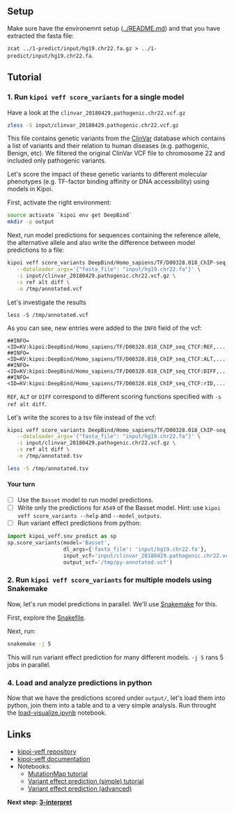## Setup

Make sure have the environemnt setup ([../README.md](../README.md)) and that you have extracted the fasta file:

`zcat ../1-predict/input/hg19.chr22.fa.gz > ../1-predict/input/hg19.chr22.fa`.

## Tutorial

### 1. Run `kipoi veff score_variants` for a single model
Have a look at the `clinvar_20180429.pathogenic.chr22.vcf.gz`

```bash
zless -S input/clinvar_20180429.pathogenic.chr22.vcf.gz
```

This file contains genetic variants from the [ClinVar](https://www.ncbi.nlm.nih.gov/clinvar/) database which contains a list of variants and their relation to human diseases (e.g. pathogenic, Benign, etc). We filtered the original ClinVar VCF file to chromosome 22 and included only pathogenic variants.

Let's score the impact of these genetic variants to different molecular phenotypes (e.g. TF-factor binding affinity or DNA accessibility) using models in Kipoi. 

First, activate the right environment:

```bash
source activate `kipoi env get DeepBind`
mkdir -p output
```

Next, run model predictions for sequences containing the reference allele, the alternative allele and also write the difference between model predictions to a file:

```bash
kipoi veff score_variants DeepBind/Homo_sapiens/TF/D00328.018_ChIP-seq_CTCF \
   --dataloader_args='{"fasta_file": "input/hg19.chr22.fa"}' \
   -i input/clinvar_20180429.pathogenic.chr22.vcf.gz \
   -s ref alt diff \
   -o /tmp/annotated.vcf
```

Let's investigate the results

```
less -S /tmp/annotated.vcf
```

As you can see, new entries were added to the `INFO` field of the vcf:

```
##INFO=<ID=KV:kipoi:DeepBind/Homo_sapiens/TF/D00328.018_ChIP_seq_CTCF:REF,...
##INFO=<ID=KV:kipoi:DeepBind/Homo_sapiens/TF/D00328.018_ChIP_seq_CTCF:ALT,...
##INFO=<ID=KV:kipoi:DeepBind/Homo_sapiens/TF/D00328.018_ChIP_seq_CTCF:DIFF,...
##INFO=<ID=KV:kipoi:DeepBind/Homo_sapiens/TF/D00328.018_ChIP_seq_CTCF:rID,...
```

`REF`, `ALT` or `DIFF` correspond to different scoring functions specified with `-s ref alt diff`.

Let's write the scores to a tsv file instead of the vcf:

```bash
kipoi veff score_variants DeepBind/Homo_sapiens/TF/D00328.018_ChIP-seq_CTCF \
   --dataloader_args='{"fasta_file": "input/hg19.chr22.fa"}' \
   -i input/clinvar_20180429.pathogenic.chr22.vcf.gz \
   -s ref alt diff \
   -e /tmp/annotated.tsv
```

```bash
less -S /tmp/annotated.tsv
```

#### Your turn

- [ ] Use the `Basset` model to run model predictions.
- [ ] Write only the predictions for `A549` of the Basset model. Hint: use `kipoi veff score_variants --help` and `--model_outputs`.
- [ ] Run variant effect predictions from python:

```python
import kipoi_veff.snv_predict as sp
sp.score_variants(model='Basset',
                  dl_args={'fasta_file': 'input/hg19.chr22.fa'},
                  input_vcf='input/clinvar_20180429.pathogenic.chr22.vcf.gz',
                  output_vcf='/tmp/py-annotated.vcf')
```

### 2. Run `kipoi veff score_variants` for multiple models using Snakemake

Now, let's run model predictions in parallel. We'll use [Snakemake](snakemake.readthedocs.io) for this.

First, explore the [Snakefile](./Snakefile).

Next, run:

```bash
snakemake -j 5
```

This will run variant effect prediction for many different models. `-j 5` rans 5 jobs in parallel.


### 4. Load and analyze predictions in python

Now that we have the predictions scored under `output/`, let's load them into python, join them into a table and to a very simple analysis. Run throught the [load-visualize.ipynb](./load-visualize.ipynb) notebook.

## Links

- [kipoi-veff repository](https://github.com/kipoi/kipoi-veff)
- [kipoi-veff documentation](http://kipoi.org/veff-docs/)
- Notebooks:
  - [MutationMap tutorial](https://github.com/kipoi/kipoi-veff/blob/master/notebooks/mutation_map.ipynb)
  - [Variant effect prediction (simple) tutorial](https://github.com/kipoi/kipoi-veff/blob/master/notebooks/variant_effect_prediction_simple.ipynb)
  - [Variant effect prediction (advanced)](https://github.com/kipoi/kipoi-veff/blob/master/notebooks/variant_effect_prediction.ipynb)

**Next step: [3-interpret](3-interpret)**
